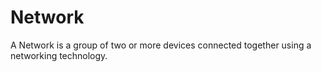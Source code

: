 # Network
A Network is a group of two or more devices connected together using a networking technology.